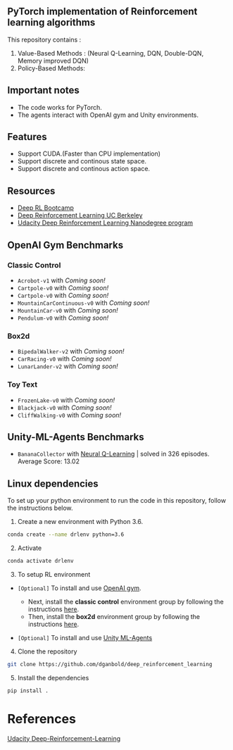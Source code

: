 ## PyTorch implementation of Reinforcement learning algorithms

This repository contains : 
  1. Value-Based Methods : (Neural Q-Learning, DQN, Double-DQN, Memory improved DQN)
  2. Policy-Based Methods:

## Important notes
- The code works for PyTorch.
- The agents interact with OpenAI gym and Unity environments.

## Features
* Support CUDA.(Faster than CPU implementation)
* Support discrete and continous state space.    
* Support discrete and continous action space.

## Resources
* [Deep RL Bootcamp](https://sites.google.com/view/deep-rl-bootcamp/lectures)
* [Deep Reinforcement Learning UC Berkeley](http://rail.eecs.berkeley.edu/deeprlcourse/)
* [Udacity Deep Reinforcement Learning Nanodegree program](https://www.udacity.com/)  

## OpenAI Gym Benchmarks

### Classic Control
- `Acrobot-v1` with _Coming soon!_
- `Cartpole-v0` with _Coming soon!_
- `Cartpole-v0` with _Coming soon!_
- `MountainCarContinuous-v0` with _Coming soon!_
- `MountainCar-v0` with _Coming soon!_
- `Pendulum-v0` with _Coming soon!_

### Box2d
- `BipedalWalker-v2` with _Coming soon!_
- `CarRacing-v0` with _Coming soon!_
- `LunarLander-v2` with _Coming soon!_
### Toy Text
- `FrozenLake-v0` with _Coming soon!_
- `Blackjack-v0` with _Coming soon!_
- `CliffWalking-v0` with _Coming soon!_

## Unity-ML-Agents Benchmarks
- `BananaCollector` with [Neural Q-Learning](https://github.com/dganbold/deep_reinforcement_learning/tree/master/NeuralQLearning/BananaCollector) | solved in 326 episodes. Average Score: 13.02


## Linux dependencies
To set up your python environment to run the code in this repository, follow the instructions below.

1. Create a new environment with Python 3.6.
```bash
conda create --name drlenv python=3.6
```

2. Activate 
```bash
conda activate drlenv
```

3. To setup RL environment
- `[Optional]` To install and use [OpenAI gym](https://github.com/openai/gym).
  - Next, install the **classic control** environment group by following the instructions [here](https://github.com/openai/gym#classic-control).
  - Then, install the **box2d** environment group by following the instructions [here](https://github.com/openai/gym#box2d).

- `[Optional]` To install and use [Unity ML-Agents](https://github.com/Unity-Technologies/ml-agents/blob/master/docs/Installation.md)

4. Clone the repository 
```bash
git clone https://github.com/dganbold/deep_reinforcement_learning
```

5. Install the dependencies
```bash
pip install .
```

# References
  [Udacity Deep-Reinforcement-Learning](https://github.com/udacity/deep-reinforcement-learning)
